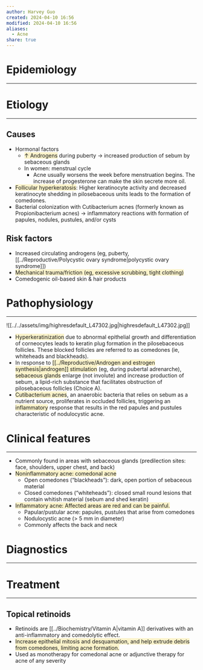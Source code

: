 ```yaml
---
author: Harvey Guo
created: 2024-04-10 16:56
modified: 2024-04-10 16:56
aliases:
  - Acne
share: true
---
```

# Epidemiology
---


# Etiology
---
## Causes
- Hormonal factors
	- <span style="background:rgba(240, 200, 0, 0.2)">↑ Androgens</span> during puberty → increased production of sebum by sebaceous glands
	- In women: menstrual cycle 
		- Acne usually worsens the week before menstruation begins. The increase of progesterone can make the skin secrete more oil.
- <span style="background:rgba(240, 200, 0, 0.2)">Follicular hyperkeratosis</span>: Higher keratinocyte activity and decreased keratinocyte shedding in pilosebaceous units leads to the formation of comedones.
- Bacterial colonization with Cutibacterium acnes (formerly known as Propionibacterium acnes) → inflammatory reactions with formation of papules, nodules, pustules, and/or cysts
## Risk factors
- Increased circulating androgens (eg, puberty, [[../Reproductive/Polycystic ovary syndrome|polycystic ovary syndrome]])
- <span style="background:rgba(240, 200, 0, 0.2)">Mechanical trauma/friction (eg, excessive scrubbing, tight clothing)</span>
- Comedogenic oil-based skin & hair products

# Pathophysiology
---
![[../../assets/img/highresdefault_L47302.jpg|highresdefault_L47302.jpg]]
- <span style="background:rgba(240, 200, 0, 0.2)">Hyperkeratinization</span> due to abnormal epithelial growth and differentiation of corneocytes leads to keratin plug formation in the pilosebaceous follicles.  These blocked follicles are referred to as comedones (ie, whiteheads and blackheads).
- In response to <span style="background:rgba(240, 200, 0, 0.2)">[[../Reproductive/Androgen and estrogen synthesis|androgen]] stimulation</span> (eg, during pubertal adrenarche), <span style="background:rgba(240, 200, 0, 0.2)">sebaceous glands</span> enlarge (not involute) and increase production of sebum, a lipid-rich substance that facilitates obstruction of pilosebaceous follicles (Choice A).
- <span style="background:rgba(240, 200, 0, 0.2)">Cutibacterium acnes</span>, an anaerobic bacteria that relies on sebum as a nutrient source, proliferates in occluded follicles, triggering an <span style="background:rgba(240, 200, 0, 0.2)">inflammatory</span> response that results in the red papules and pustules characteristic of nodulocystic acne.
# Clinical features
---
- Commonly found in areas with sebaceous glands (predilection sites: face, shoulders, upper chest, and back)
- <span style="background:rgba(240, 200, 0, 0.2)">Noninflammatory acne: comedonal acne</span>
	- Open comedones (“blackheads”): dark, open portion of sebaceous material 
	- Closed comedones (“whiteheads”): closed small round lesions that contain whitish material (sebum and shed keratin)
- <span style="background:rgba(240, 200, 0, 0.2)">Inflammatory acne: Affected areas are red and can be painful.</span>
	- Papular/pustular acne: papules, pustules that arise from comedones 
	- Nodulocystic acne (> 5 mm in diameter)
	- Commonly affects the back and neck

# Diagnostics
---


# Treatment
---
## Topical retinoids  
- Retinoids are [[../Biochemistry/Vitamin A|vitamin A]] derivatives with an anti-inflammatory and comedolytic effect.
- <span style="background:rgba(240, 200, 0, 0.2)">Increase epithelial mitosis and desquamation, and help extrude debris from comedones, limiting acne formation.</span>
- Used as monotherapy for comedonal acne or adjunctive therapy for acne of any severity
